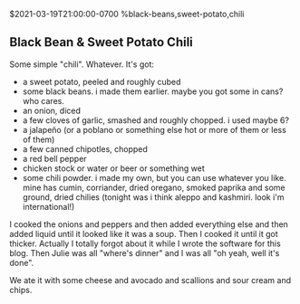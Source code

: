 $2021-03-19T21:00:00-0700
%black-beans,sweet-potato,chili
## Black Bean & Sweet Potato Chili

Some simple "chili".  Whatever. It's got:
* a sweet potato, peeled and roughly cubed
* some black beans. i made them earlier. maybe you got some in cans? who cares.
* an onion, diced
* a few cloves of garlic, smashed and roughly chopped.  i used maybe 6?
* a jalapeño (or a poblano or something else hot or more of them or less of them)
* a few canned chipotles, chopped
* a red bell pepper
* chicken stock or water or beer or something wet
* some chili powder. i made my own, but you can use whatever you like. mine has cumin, corriander, dried oregano, smoked paprika and some ground, dried chilies (tonight was i think aleppo and kashmiri. look i'm international!)

I cooked the onions and peppers and then added everything else and then added liquid until it looked like it was a soup.  Then I cooked it until it got thicker. Actually I totally forgot about it while I wrote the software for this blog. Then Julie was all "where's dinner" and I was all "oh yeah, well it's done".

We ate it with some cheese and avocado and scallions and sour cream and chips.
